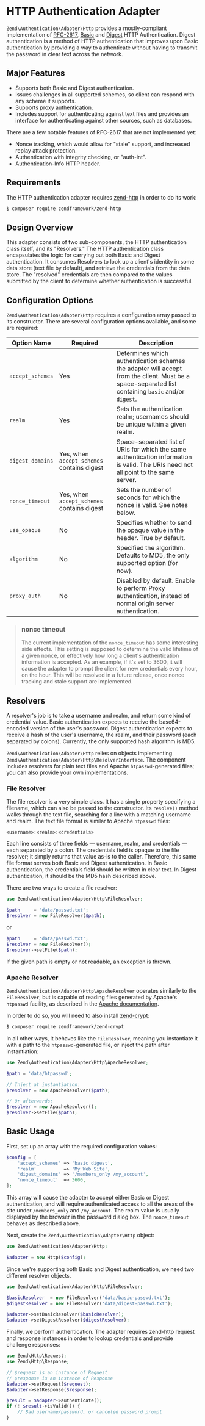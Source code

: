 # HTTP Authentication Adapter

`Zend\Authentication\Adapter\Http` provides a mostly-compliant implementation of
[RFC-2617](http://tools.ietf.org/html/rfc2617),
[Basic](http://en.wikipedia.org/wiki/Basic_authentication_scheme) and
[Digest](http://en.wikipedia.org/wiki/Digest_access_authentication) HTTP
Authentication. Digest authentication is a method of HTTP authentication that
improves upon Basic authentication by providing a way to authenticate without
having to transmit the password in clear text across the network.

## Major Features

- Supports both Basic and Digest authentication.
- Issues challenges in all supported schemes, so client can respond with any
  scheme it supports.
- Supports proxy authentication.
- Includes support for authenticating against text files and provides an
  interface for authenticating against other sources, such as databases.

There are a few notable features of RFC-2617 that are not implemented yet:

- Nonce tracking, which would allow for "stale" support, and increased replay
  attack protection.
- Authentication with integrity checking, or "auth-int".
- Authentication-Info HTTP header.

## Requirements

The HTTP authentication adapter requires [zend-http](https://github.com/zendframework/zend-http)
in order to do its work:

```bash
$ composer require zendframework/zend-http
```

## Design Overview

This adapter consists of two sub-components, the HTTP authentication class
itself, and its "Resolvers." The HTTP authentication class encapsulates the
logic for carrying out both Basic and Digest authentication. It consumes
Resolvers to look up a client's identity in some data store (text file by
default), and retrieve the credentials from the data store. The "resolved"
credentials are then compared to the values submitted by the client to
determine whether authentication is successful.

## Configuration Options

`Zend\Authentication\Adapter\Http` requires a configuration array passed to its
constructor. There are several configuration options available, and some are
required:

Option Name      | Required                                   | Description
---------------- | ------------------------------------------ | -----------
`accept_schemes` | Yes                                        | Determines which authentication schemes the adapter will accept from the client. Must be a space-separated list containing `basic` and/or `digest`.
`realm`          | Yes                                        | Sets the authentication realm; usernames should be unique within a given realm.
`digest_domains` | Yes, when `accept_schemes` contains digest | Space-separated list of URIs for which the same authentication information is valid. The URIs need not all point to the same server.
`nonce_timeout`  | Yes, when `accept_schemes` contains digest | Sets the number of seconds for which the nonce is valid. See notes below.
`use_opaque`     | No                                         | Specifies whether to send the opaque value in the header. True by default.
`algorithm`      | No                                         | Specified the algorithm. Defaults to MD5, the only supported option (for now).
`proxy_auth`     | No                                         | Disabled by default. Enable to perform Proxy authentication, instead of normal origin server authentication.

> ### nonce timeout
>
> The current implementation of the `nonce_timeout` has some interesting side
> effects. This setting is supposed to determine the valid lifetime of a given
> nonce, or effectively how long a client's authentication information is
> accepted. As an example, if it's set to 3600, it will cause the adapter to
> prompt the client for new credentials every hour, on the hour.  This will be
> resolved in a future release, once nonce tracking and stale support are
> implemented.

## Resolvers

A resolver's job is to take a username and realm, and return some kind of
credential value. Basic authentication expects to receive the base64-encoded
version of the user's password. Digest authentication expects to receive a hash
of the user's username, the realm, and their password (each separated by
colons). Currently, the only supported hash algorithm is MD5.

`Zend\Authentication\Adapter\Http` relies on objects implementing
`Zend\Authentication\Adapter\Http\ResolverInterface`. The component includes
resolvers for plain text files and Apache `htpasswd`-generated files; you can
also provide your own implementations.

### File Resolver

The file resolver is a very simple class. It has a single property specifying a
filename, which can also be passed to the constructor. Its `resolve()` method
walks through the text file, searching for a line with a matching username and
realm. The text file format is similar to Apache `htpasswd` files:

```text
<username>:<realm>:<credentials>
```

Each line consists of three fields &mdash; username, realm, and credentials
&mdash; each separated by a colon.  The credentials field is opaque to the file
resolver; it simply returns that value as-is to the caller. Therefore, this
same file format serves both Basic and Digest authentication. In Basic
authentication, the credentials field should be written in clear text. In
Digest authentication, it should be the MD5 hash described above.

There are two ways to create a file resolver:

```php
use Zend\Authentication\Adapter\Http\FileResolver;

$path     = 'data/passwd.txt';
$resolver = new FileResolver($path);
```

or

```php
$path     = 'data/passwd.txt';
$resolver = new FileResolver();
$resolver->setFile($path);
```

If the given path is empty or not readable, an exception is thrown.

### Apache Resolver

`Zend\Authentication\Adapter\Http\ApacheResolver` operates similarly to the
`FileResolver`, but is capable of reading files generated by Apache's `htpasswd`
facility, as described in the [Apache documentation](http://httpd.apache.org/docs/current/misc/password_encryptions.html).

In order to do so, you will need to also install [zend-crypt](http://zendframework.github.io/zend-crypt/):

```bash
$ composer require zendframework/zend-crypt
```

In all other ways, it behaves like the `FileResolver`, meaning you instantiate
it with a path to the `htpasswd`-generated file, or inject the path after
instantiation:

```php
use Zend\Authentication\Adapter\Http\ApacheResolver;

$path = 'data/htpasswd';

// Inject at instantiation:
$resolver = new ApacheResolver($path);

// Or afterwards:
$resolver = new ApacheResolver();
$resolver->setFile($path);
```

## Basic Usage

First, set up an array with the required configuration values:

```php
$config = [
    'accept_schemes' => 'basic digest',
    'realm'          => 'My Web Site',
    'digest_domains' => '/members_only /my_account',
    'nonce_timeout'  => 3600,
];
```

This array will cause the adapter to accept either Basic or Digest
authentication, and will require authenticated access to all the areas of the
site under `/members_only` and `/my_account`. The realm value is usually
displayed by the browser in the password dialog box. The `nonce_timeout`
behaves as described above.

Next, create the `Zend\Authentication\Adapter\Http` object:

```php
use Zend\Authentication\Adapter\Http;

$adapter = new Http($config);
```

Since we're supporting both Basic and Digest authentication, we need two
different resolver objects.

```php
use Zend\Authentication\Adapter\Http\FileResolver;

$basicResolver  = new FileResolver('data/basic-passwd.txt');
$digestResolver = new FileResolver('data/digest-passwd.txt');

$adapter->setBasicResolver($basicResolver);
$adapter->setDigestResolver($digestResolver);
```

Finally, we perform authentication. The adapter requires zend-http request and
response instances in order to lookup credentials and provide challenge responses:

```php
use Zend\Http\Request;
use Zend\Http\Response;

// $request is an instance of Request
// $response is an instance of Response
$adapter->setRequest($request);
$adapter->setResponse($response);

$result = $adapter->authenticate();
if (! $result->isValid()) {
    // Bad username/password, or canceled password prompt
}
```
